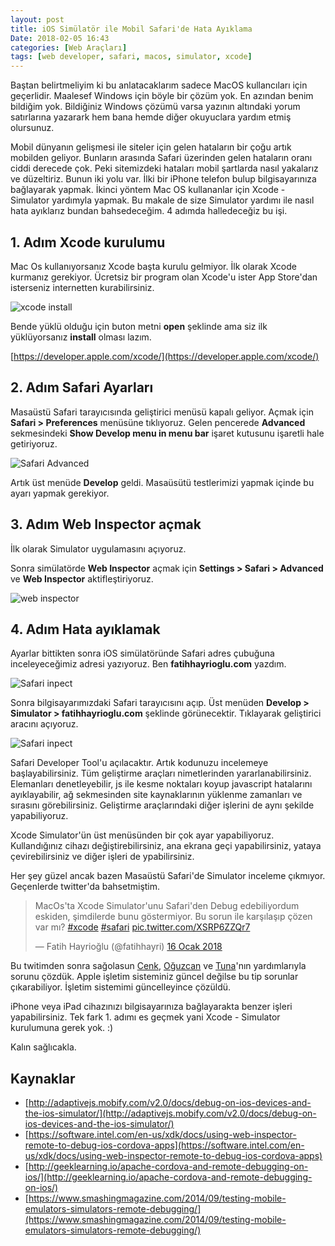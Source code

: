 ```yaml
---
layout: post
title: iOS Simülatör ile Mobil Safari'de Hata Ayıklama
Date: 2018-02-05 16:43
categories: [Web Araçları]
tags: [web developer, safari, macos, simulator, xcode]
---
```


Baştan belirtmeliyim ki bu anlatacaklarım sadece MacOS kullancıları için geçerlidir. Maalesef Windows için böyle bir çözüm yok. En azından benim bildiğim yok. Bildiğiniz Windows çözümü varsa yazının altındaki yorum satırlarına yazarark hem bana hemde diğer okuyuclara yardım etmiş olursunuz.

Mobil dünyanın gelişmesi ile siteler için gelen hataların bir çoğu artık mobilden geliyor. Bunların arasında Safari üzerinden gelen hataların oranı ciddi derecede çok. Peki sitemizdeki hataları mobil şartlarda nasıl yakalarız ve düzeltiriz. Bunun iki yolu var. İlki bir iPhone telefon bulup bilgisayarınıza bağlayarak yapmak. İkinci yöntem Mac OS kullananlar için Xcode - Simulator yardımyla yapmak. Bu makale de size Simulator yardımı ile nasıl hata ayıklarız bundan bahsedeceğim. 4 adımda halledeceğiz bu işi.

## 1. Adım Xcode kurulumu

Mac Os kullanıyorsanız Xcode başta kurulu gelmiyor. İlk olarak Xcode kurmanız gerekiyor. Ücretsiz bir program olan Xcode'u ister App Store'dan isterseniz internetten kurabilirsiniz.

![xcode install](https://fatihhayrioglu.com/images/xcode-install.png)

Bende yüklü olduğu için buton metni **open** şeklinde ama siz ilk yüklüyorsanız **install** olması lazım.

[https://developer.apple.com/xcode/](https://developer.apple.com/xcode/)

## 2. Adım Safari Ayarları

Masaüstü Safari tarayıcısında geliştirici menüsü kapalı geliyor. Açmak için **Safari > Preferences** menüsüne tıklıyoruz. Gelen pencerede **Advanced** sekmesindeki **Show Develop menu in menu bar** işaret kutusunu işaretli hale getiriyoruz. 

![Safari Advanced](https://fatihhayrioglu.com/images/safari-dev-tools.gif)

Artık üst menüde **Develop** geldi. Masaüsütü testlerimizi yapmak içinde bu ayarı yapmak gerekiyor.

## 3. Adım Web Inspector açmak

İlk olarak Simulator uygulamasını açıyoruz.

Sonra simülatörde **Web Inspector** açmak için **Settings > Safari > Advanced** ve **Web Inspector** aktifleştiriyoruz.

![web inspector](https://fatihhayrioglu.com/images/iphone-web-inspector.gif)

## 4. Adım Hata ayıklamak

Ayarlar bittikten sonra iOS simülatöründe Safari adres çubuğuna inceleyeceğimiz adresi yazıyoruz. Ben **fatihhayrioglu.com** yazdım.

![Safari inpect](https://fatihhayrioglu.com/images/safari-inspect-1.png)

Sonra bilgisayarımızdaki Safari tarayıcısını açıp. Üst menüden **Develop > Simulator > fatihhayrioglu.com** şeklinde görünecektir. Tıklayarak geliştirici aracını açıyoruz.

![Safari inpect](https://fatihhayrioglu.com/images/safari-inspect-2.png)

Safari Developer Tool'u açılacaktır. Artık kodunuzu incelemeye başlayabilirsiniz. Tüm geliştirme araçları nimetlerinden yararlanabilirsiniz. Elemanları denetleyebilir, js ile kesme noktaları koyup javascript hatalarını ayıklayabilir, ağ sekmesinden site kaynaklarının yüklenme zamanları ve sırasını görebilirsiniz. Geliştirme araçlarındaki diğer işlerini de aynı şekilde yapabiliyoruz.

Xcode Simulator'ün üst menüsünden bir çok ayar yapabiliyoruz. Kullandığınız cihazı değiştirebilirsiniz, ana ekrana geçi yapabilirsiniz, yataya çevirebilirsiniz ve diğer işleri de ypabilirsiniz.

Her şey güzel ancak bazen Masaüstü Safari'de Simulator inceleme çıkmıyor. Geçenlerde twitter'da bahsetmiştim.

<blockquote class="twitter-tweet" data-lang="tr"><p lang="tr" dir="ltr">MacOs&#39;ta Xcode Simulator&#39;unu Safari&#39;den Debug edebiliyordum eskiden, şimdilerde bunu göstermiyor. Bu sorun ile karşılaşıp çözen var mı? <a href="https://twitter.com/hashtag/xcode?src=hash&amp;ref_src=twsrc%5Etfw">#xcode</a> <a href="https://twitter.com/hashtag/safari?src=hash&amp;ref_src=twsrc%5Etfw">#safari</a> <a href="https://t.co/XSRP6ZZQr7">pic.twitter.com/XSRP6ZZQr7</a></p>&mdash; Fatih Hayrioğlu (@fatihhayri) <a href="https://twitter.com/fatihhayri/status/953261635703013376?ref_src=twsrc%5Etfw">16 Ocak 2018</a></blockquote>
<script async src="https://platform.twitter.com/widgets.js" charset="utf-8"></script>

Bu twitimden sonra sağolasun [Cenk](https://twitter.com/cenkingunlugu), [Oğuzcan](https://twitter.com/ogzcn) ve [Tuna](https://twitter.com/sosyaltuna)'nın yardımlarıyla sorunu çözdük. Apple işletim sisteminiz güncel değilse bu tip sorunlar çıkarabiliyor. İşletim sistemimi güncelleyince çözüldü.

iPhone veya iPad cihazınızı bilgisayarınıza bağlayarakta benzer işleri yapabilirsiniz. Tek fark 1. adımı es geçmek yani Xcode - Simulator kurulumuna gerek yok. :)

Kalın sağlıcakla.

## Kaynaklar

 - [http://adaptivejs.mobify.com/v2.0/docs/debug-on-ios-devices-and-the-ios-simulator/](http://adaptivejs.mobify.com/v2.0/docs/debug-on-ios-devices-and-the-ios-simulator/)
 - [https://software.intel.com/en-us/xdk/docs/using-web-inspector-remote-to-debug-ios-cordova-apps](https://software.intel.com/en-us/xdk/docs/using-web-inspector-remote-to-debug-ios-cordova-apps)
 - [http://geeklearning.io/apache-cordova-and-remote-debugging-on-ios/](http://geeklearning.io/apache-cordova-and-remote-debugging-on-ios/)
 - [https://www.smashingmagazine.com/2014/09/testing-mobile-emulators-simulators-remote-debugging/](https://www.smashingmagazine.com/2014/09/testing-mobile-emulators-simulators-remote-debugging/)